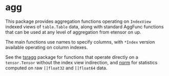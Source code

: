 # agg

This package provides aggregation functions operating on `IndexView` indexed views of `table.Table` data, along with standard AggFunc functions that can be used at any level of aggregation from etensor on up.

The main functions use names to specify columns, with `*Index` version available operating on column indexes.

See the [tsragg](../tsragg) package for functions that operate directly on a `tensor.Tensor` without the index view indirection, and [norm](../norm) for statistics computed on raw `[]float32` and `[]float64` data.



